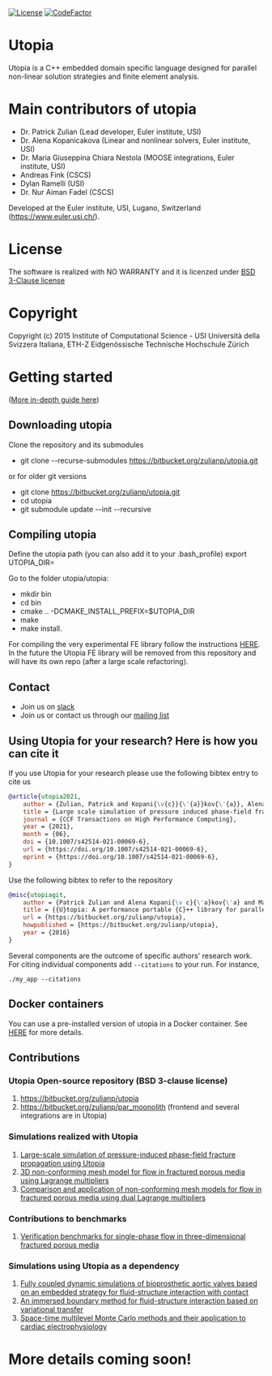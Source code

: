 [![License](https://img.shields.io/badge/License-BSD%203--Clause-blue.svg)](https://opensource.org/licenses/BSD-3-Clause)
[![CodeFactor](https://www.codefactor.io/repository/bitbucket/zulianp/utopia/badge)](https://www.codefactor.io/repository/bitbucket/zulianp/utopia)


# Utopia #
Utopia is a C++ embedded domain specific language designed for parallel non-linear solution strategies and finite element analysis.

# Main contributors of utopia

- Dr. Patrick Zulian (Lead developer, Euler institute, USI)
- Dr. Alena Kopanicakova (Linear and nonlinear solvers, Euler institute, USI)
- Dr. Maria Giuseppina Chiara Nestola (MOOSE integrations, Euler institute, USI)
- Andreas Fink (CSCS)
- Dylan Ramelli (USI)
- Dr. Nur Aiman Fadel (CSCS)

Developed at the Euler institute, USI, Lugano, Switzerland (https://www.euler.usi.ch/).

# License
The software is realized with NO WARRANTY and it is licenzed under [BSD 3-Clause license](https://opensource.org/licenses/BSD-3-Clause)

# Copyright
Copyright (c) 2015 Institute of Computational Science - USI Università della Svizzera Italiana, ETH-Z Eidgenössische Technische Hochschule Zürich

# Getting started

([More in-depth guide here](https://bitbucket.org/zulianp/utopia/wiki/Getting%20started))

## Downloading utopia

Clone the repository and its submodules

- git clone --recurse-submodules https://bitbucket.org/zulianp/utopia.git

or for older git versions

- git clone https://bitbucket.org/zulianp/utopia.git
- cd utopia
- git submodule update --init --recursive

## Compiling utopia
Define the utopia path (you can also add it to your .bash_profile)
export UTOPIA\_DIR=<The absolute path of where you want to install utopia>

Go to the folder utopia/utopia:

- mkdir bin
- cd bin
- cmake .. -DCMAKE\_INSTALL\_PREFIX=$UTOPIA_DIR
- make
- make install.

For compiling the very experimental FE library follow the instructions [HERE](https://bitbucket.org/zulianp/utopia/wiki/Utopia%20FE).
In the future the Utopia FE library will be removed from this repository and will have its own repo (after a large scale refactoring).

## Contact

- Join us on [slack](https://join.slack.com/t/ics-utopia/signup)
- Join us or contact us through our [mailing list](https://lists.usi.ch/mailman3/postorius/lists/utopia-users.lists.usi.ch)


## Using Utopia for your research? Here is how you can cite it
If you use Utopia for your research please use the following bibtex entry to cite us

```bibtex
@article{utopia2021,
    author = {Zulian, Patrick and Kopani{\v{c}}{\'{a}}kov{\'{a}}, Alena and Nestola, Maria G C and Fadel, Nur and Fink, Andreas and VandeVondele, Joost and Krause, Rolf},
    title = {Large scale simulation of pressure induced phase‐field fracture propagation using {U}topia},
    journal = {CCF Transactions on High Performance Computing},
    year = {2021},
    month = {06},
    doi = {10.1007/s42514-021-00069-6},
    url = {https://doi.org/10.1007/s42514-021-00069-6},
    eprint = {https://doi.org/10.1007/s42514-021-00069-6},
}
```

Use the following bibtex to refer to the repository
```bibtex
@misc{utopiagit,
	author = {Patrick Zulian and Alena Kopani{\v c}{\'a}kov{\'a} and Maria Chiara Giuseppina Nestola and Andreas Fink and Nur Fadel and Alessandro Rigazzi and Victor Magri and Teseo Schneider and Eric Botter and Jan Mankau and Rolf Krause},
	title = {{U}topia: A performance portable {C}++ library for parallel linear and nonlinear algebra. {G}it repository},
	url = {https://bitbucket.org/zulianp/utopia},
	howpublished = {https://bitbucket.org/zulianp/utopia},
	year = {2016}
}
```

Several components are the outcome of specific authors' research work.  For citing individual components add `--citations` to your run. For instance, 
```
./my_app --citations
```

## Docker containers
You can use a pre-installed version of utopia in a Docker container. See [HERE](https://bitbucket.org/zulianp/utopia/wiki/Docker%20containers) for more details.



## Contributions 

### Utopia Open-source repository (BSD 3-clause license)

1. https://bitbucket.org/zulianp/utopia
2. https://bitbucket.org/zulianp/par_moonolith (frontend and several integrations are in Utopia)


###  Simulations realized with Utopia


1. [Large-scale simulation of pressure-induced phase-field fracture propagation using Utopia](https://doi.org/10.1007/s42514-021-00069-6)
2. [3D non-conforming mesh model for flow in fractured porous media using Lagrange multipliers](https://doi.org/10.1016/j.cageo.2019.06.014)
3. [Comparison and application of non-conforming mesh models for flow in fractured porous media using dual Lagrange multipliers](https://doi.org/10.1016/j.jcp.2021.110773)

###  Contributions to benchmarks


1. [Verification benchmarks for single-phase flow in three-dimensional fractured porous media](https://doi.org/10.1016/j.advwatres.2020.103759)

###  Simulations using Utopia as a dependency

1. [Fully coupled dynamic simulations of bioprosthetic aortic valves based on an embedded strategy for fluid-structure interaction with contact](https://doi.org/10.1093/europace/euaa398)
2. [An immersed boundary method for fluid-structure interaction based on variational transfer](https://doi.org/10.1016/j.jcp.2019.108884)
3. [Space-time multilevel Monte Carlo methods and their application to cardiac electrophysiology](https://doi.org/10.1016/j.jcp.2021.110164)


# More details coming soon!

